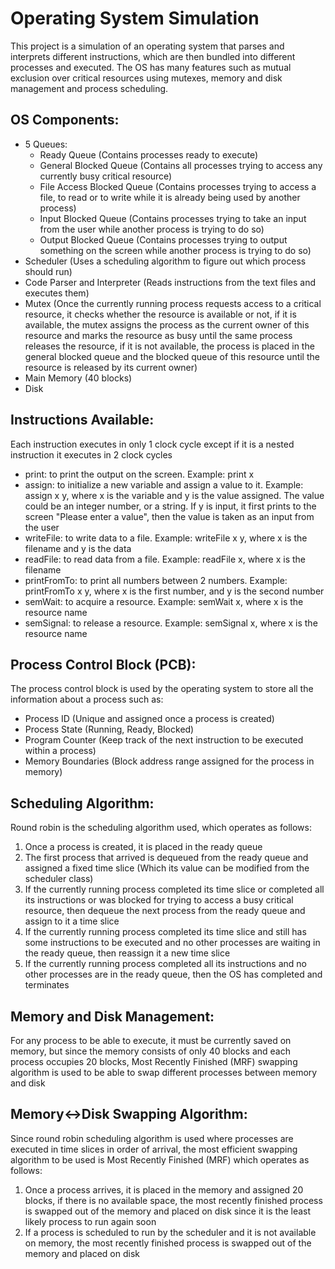 # Operating System Simulation

This project is a simulation of an operating system that parses and interprets different instructions, which are then bundled into different processes and executed. The OS has many features such as mutual exclusion over critical resources using mutexes, memory and disk management and process scheduling.

## OS Components:
- 5 Queues:
  - Ready Queue (Contains processes ready to execute)
  - General Blocked Queue (Contains all processes trying to access any currently busy critical resource)
  - File Access Blocked Queue (Contains processes trying to access a file, to read or to write while it is already being used by another process)
  - Input Blocked Queue (Contains processes trying to take an input from the user while another process is trying to do so)
  - Output Blocked Queue (Contains processes trying to output something on the screen while another process is trying to do so)
- Scheduler (Uses a scheduling algorithm to figure out which process should run)
- Code Parser and Interpreter (Reads instructions from the text files and executes them)
- Mutex (Once the currently running process requests access to a critical resource, it checks whether the resource is available or not, if it is available, the mutex assigns the process as the current owner of this resource and marks the resource as busy until the same process releases the resource, if it is not available, the process is placed in the general blocked queue and the blocked queue of this resource until the resource is released by its current owner)
- Main Memory (40 blocks)
- Disk

## Instructions Available:
Each instruction executes in only 1 clock cycle except if it is a nested instruction it executes in 2 clock cycles
- print: to print the output on the screen. Example: print x
- assign: to initialize a new variable and assign a value to it. Example: assign x y, where x is the variable and y is the value assigned. The value could be an integer number, or a string. If y is input, it first prints to the screen "Please enter a value", then the value is taken as an input from the user
- writeFile: to write data to a file. Example: writeFile x y, where x is the filename and y is the data
- readFile: to read data from a file. Example: readFile x, where x is the filename
- printFromTo: to print all numbers between 2 numbers. Example: printFromTo x y, where x is the first number, and y is the second number
- semWait: to acquire a resource. Example: semWait x, where x is the resource name
- semSignal: to release a resource. Example: semSignal x, where x is the resource name

## Process Control Block (PCB):
The process control block is used by the operating system to store all the information about a process such as:
- Process ID (Unique and assigned once a process is created)
- Process State (Running, Ready, Blocked)
- Program Counter (Keep track of the next instruction to be executed within a process)
- Memory Boundaries (Block address range assigned for the process in memory)

## Scheduling Algorithm:
Round robin is the scheduling algorithm used, which operates as follows:
1. Once a process is created, it is placed in the ready queue
2. The first process that arrived is dequeued from the ready queue and assigned a fixed time slice (Which its value can be modified from the scheduler class)
3. If the currently running process completed its time slice or completed all its instructions or was blocked for trying to access a busy critical resource, then dequeue the next process from the ready queue and assign to it a time slice
4. If the currently running process completed its time slice and still has some instructions to be executed and no other processes are waiting in the ready queue, then reassign it a new time slice
5. If the currently running process completed all its instructions and no other processes are in the ready queue, then the OS has completed and terminates

## Memory and Disk Management:
For any process to be able to execute, it must be currently saved on memory, but since the memory consists of only 40 blocks and each process occupies 20 blocks, Most Recently Finished (MRF) swapping algorithm is used to be able to swap different processes between memory and disk

## Memory<->Disk Swapping Algorithm:
Since round robin scheduling algorithm is used where processes are executed in time slices in order of arrival, the most efficient swapping algorithm to be used is Most Recently Finished (MRF) which operates as follows:
1. Once a process arrives, it is placed in the memory and assigned 20 blocks, if there is no available space, the most recently finished process is swapped out of the memory and placed on disk since it is the least likely process to run again soon
2. If a process is scheduled to run by the scheduler and it is not available on memory, the most recently finished process is swapped out of the memory and placed on disk
